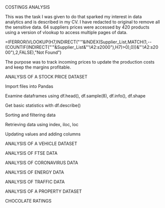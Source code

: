 COSTINGS ANALYSIS    

This was the task I was given to do that sparked my interest in data analytics and is described in my CV.
I have redacted to original to remove all the sensitive data.
64 suppliers prices were accessed by 420 products using a version of vlookup to access multiple pages of data.

=IFERROR(VLOOKUP(H7,INDIRECT("'"&INDEX(Supplier_List,MATCH(1,--(COUNTIF(INDIRECT("'"&Supplier_List&"'!$A$2:$s$2000"),H7)>0),0))&"'!$A$2:$s$2000"),2,FALSE),"Not Found")

The purpose was to track incoming prices to update the production costs and keep the margins profitable. 

ANALYSIS OF A STOCK PRICE DATASET

Import files into Pandas

Examine dataframes using df.head(), df.sample(8), df.info(), df.shape

Get basic statistics with df.describe()

Sorting and filtering data

Retrieving data using index, iloc, loc

Updating values and adding columns

ANALYSIS OF A VEHICLE DATASET



ANALYSIS OF FTSE DATA

ANALYSIS OF CORONAVIRUS DATA

ANALYSIS OF ENERGY DATA

ANALYSIS OF TRAFFIC DATA

ANALYSIS OF A PROPERTY DATASET

CHOCOLATE RATINGS
